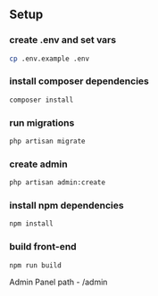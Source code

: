## Setup

### create .env and set vars
```bash
cp .env.example .env
```

### install composer dependencies
```bash
composer install
```

### run migrations
```bash
php artisan migrate
```

### create admin
```bash
php artisan admin:create
```

### install npm dependencies
```bash
npm install
```

### build front-end
```bash
npm run build
```

Admin Panel path - /admin